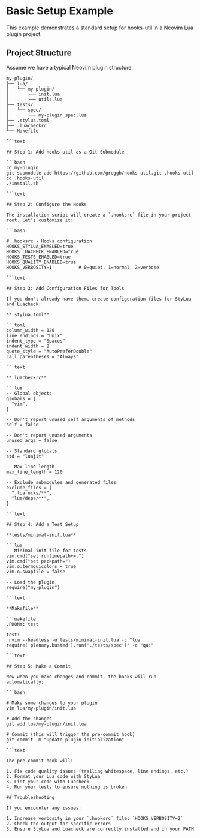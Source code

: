 
# Basic Setup Example

This example demonstrates a standard setup for hooks-util in a Neovim Lua plugin project.

## Project Structure

Assume we have a typical Neovim plugin structure:

```text
my-plugin/
├── lua/
│   └── my-plugin/
│       ├── init.lua
│       └── utils.lua
├── tests/
│   └── spec/
│       └── my-plugin_spec.lua
├── .stylua.toml
├── .luacheckrc
└── Makefile

```text

## Step 1: Add hooks-util as a Git Submodule

```bash
cd my-plugin
git submodule add https://github.com/greggh/hooks-util.git .hooks-util
cd .hooks-util
./install.sh

```text

## Step 2: Configure the Hooks

The installation script will create a `.hooksrc` file in your project root. Let's customize it:

```bash

# .hooksrc - Hooks configuration
HOOKS_STYLUA_ENABLED=true
HOOKS_LUACHECK_ENABLED=true
HOOKS_TESTS_ENABLED=true 
HOOKS_QUALITY_ENABLED=true
HOOKS_VERBOSITY=1          # 0=quiet, 1=normal, 2=verbose

```text

## Step 3: Add Configuration Files for Tools

If you don't already have them, create configuration files for StyLua and Luacheck:

**.stylua.toml**

```toml
column_width = 120
line_endings = "Unix"
indent_type = "Spaces"
indent_width = 2
quote_style = "AutoPreferDouble"
call_parentheses = "Always"

```text

**.luacheckrc**

```lua
-- Global objects
globals = {
  "vim",
}

-- Don't report unused self arguments of methods
self = false

-- Don't report unused arguments
unused_args = false

-- Standard globals
std = "luajit"

-- Max line length
max_line_length = 120

-- Exclude submodules and generated files
exclude_files = {
  ".luarocks/**",
  "lua/deps/**",
}

```text

## Step 4: Add a Test Setup

**tests/minimal-init.lua**

```lua
-- Minimal init file for tests
vim.cmd("set runtimepath+=.")
vim.cmd("set packpath=")
vim.o.termguicolors = true
vim.o.swapfile = false

-- Load the plugin
require("my-plugin")

```text

**Makefile**

```makefile
.PHONY: test

test:
 nvim --headless -u tests/minimal-init.lua -c "lua require('plenary.busted').run('./tests/spec')" -c "qa!"

```text

## Step 5: Make a Commit

Now when you make changes and commit, the hooks will run automatically:

```bash

# Make some changes to your plugin
vim lua/my-plugin/init.lua

# Add the changes
git add lua/my-plugin/init.lua

# Commit (this will trigger the pre-commit hook)
git commit -m "Update plugin initialization"

```text

The pre-commit hook will:

1. Fix code quality issues (trailing whitespace, line endings, etc.)
2. Format your Lua code with StyLua
3. Lint your code with Luacheck
4. Run your tests to ensure nothing is broken

## Troubleshooting

If you encounter any issues:

1. Increase verbosity in your `.hooksrc` file: `HOOKS_VERBOSITY=2`
2. Check the output for specific errors
3. Ensure StyLua and Luacheck are correctly installed and in your PATH

